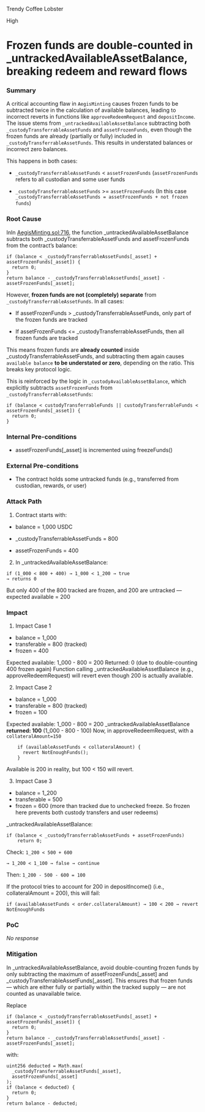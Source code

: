 Trendy Coffee Lobster

High

# Frozen funds are double-counted in _untrackedAvailableAssetBalance, breaking redeem and reward flows

### Summary

A critical accounting flaw in `AegisMinting` causes frozen funds to be subtracted twice in the calculation of available balances, leading to incorrect reverts in functions like `approveRedeemRequest` and `depositIncome`. The issue stems from `_untrackedAvailableAssetBalance` subtracting both `_custodyTransferrableAssetFunds` and `assetFrozenFunds`, even though the frozen funds are already (partially or fully) included in `_custodyTransferrableAssetFunds`. This results in understated balances or incorrect zero balances.

This happens in both cases:

*  `_custodyTransferrableAssetFunds` < `assetFrozenFunds` (`assetFrozenFunds` refers to all custodian and some user funds 

*  `_custodyTransferrableAssetFunds` >= `assetFrozenFunds` (In this case `_custodyTransferrableAssetFunds = assetFrozenFunds + not frozen funds`)


### Root Cause

InIn [AegisMinting.sol:716](https://github.com/Aegis-im/aegis-contracts/blob/eaaf21ec7f3a9bf30a2aadd7118499b7bcf43681/contracts/AegisMinting.sol#L716), the function _untrackedAvailableAssetBalance subtracts both _custodyTransferrableAssetFunds and assetFrozenFunds from the contract’s balance:

```solidity
if (balance < _custodyTransferrableAssetFunds[_asset] + assetFrozenFunds[_asset]) {
  return 0;
}
return balance - _custodyTransferrableAssetFunds[_asset] - assetFrozenFunds[_asset];
```

However, **frozen funds are not (completely) separate**  from `_custodyTransferrableAssetFunds`. In all cases:

* If assetFrozenFunds > _custodyTransferrableAssetFunds, only part of the frozen funds are tracked

* If assetFrozenFunds <= _custodyTransferrableAssetFunds, then all frozen funds are tracked

This means frozen funds are **already counted** inside _custodyTransferrableAssetFunds, and subtracting them again causes `available balance` **to be understated or zero**, depending on the ratio. This breaks key protocol logic.

This is reinforced by the logic in `_custodyAvailableAssetBalance`, which explicitly subtracts `assetFrozenFunds` from `_custodyTransferrableAssetFunds`:

```solidity
if (balance < custodyTransferrableFunds || custodyTransferrableFunds < assetFrozenFunds[_asset]) {
  return 0;
}
```


### Internal Pre-conditions

* assetFrozenFunds[_asset] is incremented using freezeFunds()


### External Pre-conditions

* The contract holds some untracked funds (e.g., transferred from custodian, rewards, or user)



### Attack Path

1. Contract starts with: 
* balance = 1,000 USDC

* _custodyTransferrableAssetFunds = 800

* assetFrozenFunds = 400

2. In _untrackedAvailableAssetBalance:

```solidity
if (1_000 < 800 + 400) → 1_000 < 1_200 → true
→ returns 0
```
But only 400 of the 800 tracked are frozen, and 200 are untracked — expected available = 200



### Impact

1. Impact Case 1
* balance = 1_000
* transferable = 800 (tracked)
* frozen = 400

Expected available: 1_000 - 800 = 200
Returned: 0 (due to double-counting 400 frozen again)
Function calling _untrackedAvailableAssetBalance (e.g., approveRedeemRequest) will revert even though 200 is actually available.

2. Impact Case 2
* balance = 1_000
* transferable = 800 (tracked)
* frozen = 100

Expected available: 1_000 - 800 = 200
_untrackedAvailableAssetBalance **returned: 100** (1_000 - 800 - 100)
Now, in approveRedeemRequest, with a `collateralAmount=150` 
```solidity
    if (availableAssetFunds < collateralAmount) {
      revert NotEnoughFunds();
    }
```
Available is 200 in reality, but 100 < 150 will revert.

3. Impact Case 3
* balance = 1_200
* transferable = 500
* frozen = 600 (more than tracked due to unchecked freeze. So frozen here prevents both custody transfers and user redeems)

_untrackedAvailableAssetBalance: 
```solidity
if (balance < _custodyTransferrableAssetFunds + assetFrozenFunds)
    return 0;
```

Check: `1_200 < 500 + 600`

`→ 1_200 < 1_100 → false → continue`

Then: `1_200 - 500 - 600 = 100`

If the protocol tries to account for 200 in depositIncome() (i.e., collateralAmount = 200), this will fail:

```solidity
if (availableAssetFunds < order.collateralAmount) → 100 < 200 → revert NotEnoughFunds
```


### PoC

_No response_

### Mitigation

In _untrackedAvailableAssetBalance, avoid double-counting frozen funds by only subtracting the maximum of assetFrozenFunds[_asset] and _custodyTransferrableAssetFunds[_asset]. This ensures that frozen funds — which are either fully or partially within the tracked supply — are not counted as unavailable twice.

Replace
```solidity
if (balance < _custodyTransferrableAssetFunds[_asset] + assetFrozenFunds[_asset]) {
  return 0;
}
return balance - _custodyTransferrableAssetFunds[_asset] - assetFrozenFunds[_asset];
```

with:
```solidity
uint256 deducted = Math.max(
  _custodyTransferrableAssetFunds[_asset],
  assetFrozenFunds[_asset]
);
if (balance < deducted) {
  return 0;
}
return balance - deducted;
```